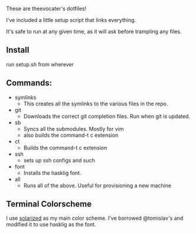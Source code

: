 These are theevocater's dotfiles!

I've included a little setup script that links everything.

It's safe to run at any given time, as it will ask before trampling any files.

## Install
run setup.sh from wherever

## Commands:
* symlinks
  * This creates all the symlinks to the various files in the repo.
* git
  * Downloads the correct git completion files. Run when git is updated.
* sb
  * Syncs all the submodules. Mostly for vim
  * also builds the command-t c extension
* ct
  * Builds the command-t c extension
* ssh
  * sets up ssh configs and such
* font
  * Installs the hasklig font.
* all
  * Runs all of the above. Useful for provisioning a new machine

## Terminal Colorscheme
I use
[solarized](https://github.com/tomislav/osx-terminal.app-colors-solarized) as
my main color scheme. I've borrowed @tomislav's and modified it to use hasklig
as the font.
